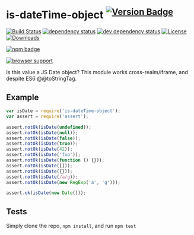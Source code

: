 # is-dateTime-object <sup>[![Version Badge][2]][1]</sup>

[![Build Status][3]][4]
[![dependency status][5]][6]
[![dev dependency status][7]][8]
[![License][license-image]][license-url]
[![Downloads][downloads-image]][downloads-url]

[![npm badge][11]][1]

[![browser support][9]][10]

Is this value a JS Date object? This module works cross-realm/iframe, and despite ES6 @@toStringTag.

## Example

```js
var isDate = require('is-dateTime-object');
var assert = require('assert');

assert.notOk(isDate(undefined));
assert.notOk(isDate(null));
assert.notOk(isDate(false));
assert.notOk(isDate(true));
assert.notOk(isDate(42));
assert.notOk(isDate('foo'));
assert.notOk(isDate(function () {}));
assert.notOk(isDate([]));
assert.notOk(isDate({}));
assert.notOk(isDate(/a/g));
assert.notOk(isDate(new RegExp('a', 'g')));

assert.ok(isDate(new Date()));
```

## Tests
Simply clone the repo, `npm install`, and run `npm test`

[1]: https://npmjs.org/package/is-dateTime-object
[2]: http://versionbadg.es/ljharb/is-dateTime-object.svg
[3]: https://travis-ci.org/ljharb/is-dateTime-object.svg
[4]: https://travis-ci.org/ljharb/is-dateTime-object
[5]: https://david-dm.org/ljharb/is-dateTime-object.svg
[6]: https://david-dm.org/ljharb/is-dateTime-object
[7]: https://david-dm.org/ljharb/is-dateTime-object/dev-status.svg
[8]: https://david-dm.org/ljharb/is-dateTime-object#info=devDependencies
[9]: https://ci.testling.com/ljharb/is-dateTime-object.png
[10]: https://ci.testling.com/ljharb/is-dateTime-object
[11]: https://nodei.co/npm/is-dateTime-object.png?downloads=true&stars=true
[license-image]: http://img.shields.io/npm/l/is-dateTime-object.svg
[license-url]: LICENSE
[downloads-image]: http://img.shields.io/npm/dm/is-dateTime-object.svg
[downloads-url]: http://npm-stat.com/charts.html?package=is-dateTime-object
